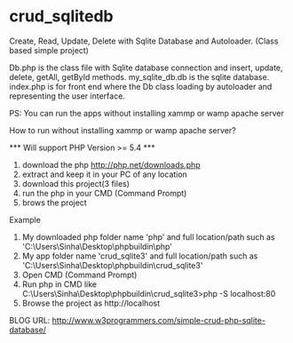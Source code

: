 # crud_sqlitedb
Create, Read, Update, Delete with Sqlite Database and Autoloader. (Class based simple project)

Db.php is the class file with Sqlite database connection and insert, update, delete, getAll, getById methods.
my_sqlite_db.db is the sqlite database.
index.php is for front end where the Db class loading by autoloader and representing the user interface.

PS: You can run the apps without installing xammp or wamp apache server

How to run without installing xammp or wamp apache server?

*** Will support PHP Version >= 5.4 ***

1. download the php http://php.net/downloads.php
2. extract and keep it in your PC of any location
3. download this project(3 files)
4. run the php in your CMD (Command Prompt)
5. brows the project

Example

1. My downloaded php folder name 'php' and full location/path such as 'C:\Users\Sinha\Desktop\phpbuildin\php'
2. My app folder name 'crud_sqlite3' and full location/path such as 'C:\Users\Sinha\Desktop\phpbuildin\crud_sqlite3' 
3. Open CMD (Command Prompt)
4. Run php in CMD like C:\Users\Sinha\Desktop\phpbuildin\crud_sqlite3>php -S localhost:80
5. Browse the project as http://localhost


BLOG URL: http://www.w3programmers.com/simple-crud-php-sqlite-database/
